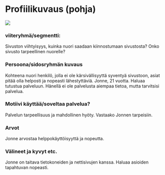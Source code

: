 # Profiilikuvaus (pohja)

![](https://cdn.pixabay.com/photo/2016/10/06/03/30/man-1718099_1280.jpg)

### viiteryhmä/segmentti:

Sivuston viihtyisyys, kuinka nuori saadaan kiinnostumaan sivustosta?
Onko sivusto tarpeellinen nuorelle?


### Persoona/sidosryhmän kuvaus

Kohteena nuori henkilö, jolla ei ole kärsivällisyyttä syventyä sivustoon, asiat pitää olla helposti ja nopeasti lähestyttäviä.
Jonne, 21 vuotta. Haluaa tutustua palveluun. Hänellä ei ole palvelusta aiempaa tietoa, mutta tarvitsisi palvelua.

### Motiivi käyttää/soveltaa palvelua? 

Palvelun tarpeellisuus ja mahdollinen hyöty.
Vastaako Jonnen tarpeisiin.


### Arvot  

Jonne arvostaa helppokäyttöisyyttä ja nopeutta.

### Välineet ja kyvyt etc.

Jonne on taitava tietokoneiden ja nettisivujen kanssa. Haluaa asioiden tapahtuvan nopeasti.

